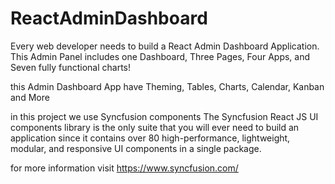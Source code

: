 # ReactAdminDashboard

Every web developer needs to build a React Admin Dashboard Application.
This Admin Panel includes one Dashboard, Three Pages, Four Apps, and Seven fully functional charts!

this Admin Dashboard App have Theming, Tables, Charts, Calendar, Kanban and More

in this project we use Syncfusion components
The Syncfusion React JS UI components library is the only suite that you will ever need to build an application since it contains over 80 high-performance, lightweight, modular, and responsive UI components in a single package.

for more information visit https://www.syncfusion.com/
